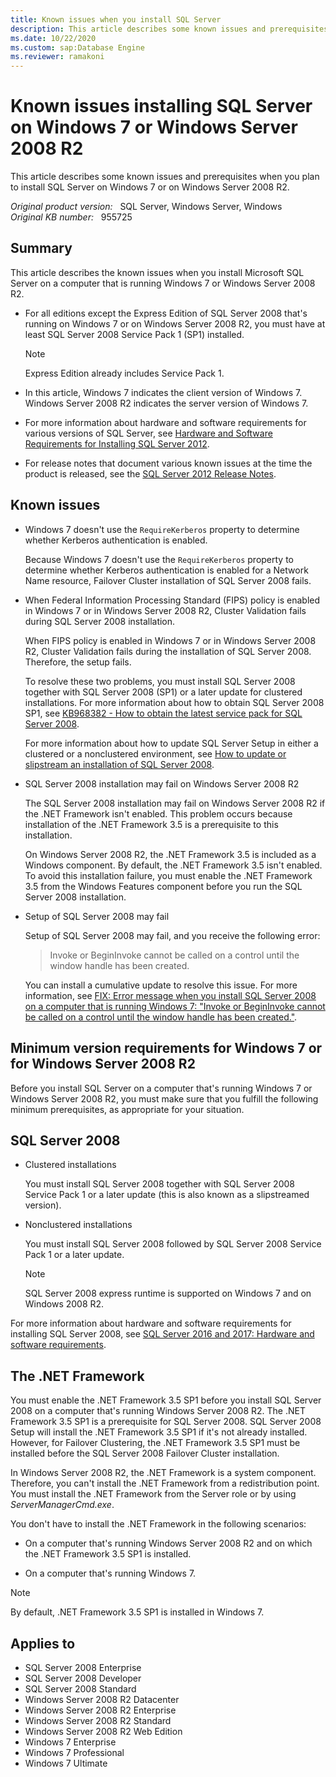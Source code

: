 ```yaml
---
title: Known issues when you install SQL Server
description: This article describes some known issues and prerequisites when you plan to install SQL Server on Windows 7 or on Windows Server 2008 R2.
ms.date: 10/22/2020
ms.custom: sap:Database Engine
ms.reviewer: ramakoni
---
```

# Known issues installing SQL Server on Windows 7 or Windows Server 2008 R2

This article describes some known issues and prerequisites when you plan to install SQL Server on Windows 7 or on Windows Server 2008 R2.

_Original product version:_ &nbsp; SQL Server, Windows Server, Windows  
_Original KB number:_ &nbsp; 955725

## Summary

This article describes the known issues when you install Microsoft SQL Server on a computer that is running Windows 7 or Windows Server 2008 R2.

- For all editions except the Express Edition of SQL Server 2008 that's running on Windows 7 or on Windows Server 2008 R2, you must have at least SQL Server 2008 Service Pack 1 (SP1) installed.

    > [!NOTE]
    > Express Edition already includes Service Pack 1.

- In this article, Windows 7 indicates the client version of Windows 7. Windows Server 2008 R2 indicates the server version of Windows 7.

- For more information about hardware and software requirements for various versions of SQL Server, see [Hardware and Software Requirements for Installing SQL Server 2012](/previous-versions/sql/sql-server-2012/ms143506(v=sql.110)).

- For release notes that document various known issues at the time the product is released, see the [SQL Server 2012 Release Notes](/sql/sql-server/sql-server-2012-release-notes).

## Known issues

- Windows 7 doesn't use the `RequireKerberos` property to determine whether Kerberos authentication is enabled.

  Because Windows 7 doesn't use the `RequireKerberos` property to determine whether Kerberos authentication is enabled for a Network Name resource, Failover Cluster installation of SQL Server 2008 fails.

- When Federal Information Processing Standard (FIPS) policy is enabled in Windows 7 or in Windows Server 2008 R2, Cluster Validation fails during SQL Server 2008 installation.

  When FIPS policy is enabled in Windows 7 or in Windows Server 2008 R2, Cluster Validation fails during the installation of SQL Server 2008. Therefore, the setup fails.

  To resolve these two problems, you must install SQL Server 2008 together with SQL Server 2008 (SP1) or a later update for clustered installations. For more information about how to obtain SQL Server 2008 SP1, see [KB968382 - How to obtain the latest service pack for SQL Server 2008](https://support.microsoft.com/help/968382).

  For more information about how to update SQL Server Setup in either a clustered or a nonclustered environment, see [How to update or slipstream an installation of SQL Server 2008](https://support.microsoft.com/help/955392).

- SQL Server 2008 installation may fail on Windows Server 2008 R2

  The SQL Server 2008 installation may fail on Windows Server 2008 R2 if the .NET Framework isn't enabled. This problem occurs because installation of the .NET Framework 3.5 is a prerequisite to this installation.

  On Windows Server 2008 R2, the .NET Framework 3.5 is included as a Windows component. By default, the .NET Framework 3.5 isn't enabled. To avoid this installation failure, you must enable the .NET Framework 3.5 from the Windows Features component before you run the SQL Server 2008 installation.

- Setup of SQL Server 2008 may fail

  Setup of SQL Server 2008 may fail, and you receive the following error:

  > Invoke or BeginInvoke cannot be called on a control until the window handle has been created.

  You can install a cumulative update to resolve this issue. For more information, see [FIX: Error message when you install SQL Server 2008 on a computer that is running Windows 7: "Invoke or BeginInvoke cannot be called on a control until the window handle has been created."](https://support.microsoft.com/help/975055).

## Minimum version requirements for Windows 7 or for Windows Server 2008 R2

Before you install SQL Server on a computer that's running Windows 7 or Windows Server 2008 R2, you must make sure that you fulfill the following minimum prerequisites, as appropriate for your situation.

## SQL Server 2008

- Clustered installations

    You must install SQL Server 2008 together with SQL Server 2008 Service Pack 1 or a later update (this is also known as a slipstreamed version).

- Nonclustered installations

    You must install SQL Server 2008 followed by SQL Server 2008 Service Pack 1 or a later update.

    > [!NOTE]
    > SQL Server 2008 express runtime is supported on Windows 7 and on Windows 2008 R2.

For more information about hardware and software requirements for installing SQL Server 2008, see [SQL Server 2016 and 2017: Hardware and software requirements](/sql/sql-server/install/hardware-and-software-requirements-for-installing-sql-server).

## The .NET Framework

You must enable the .NET Framework 3.5 SP1 before you install SQL Server 2008 on a computer that's running Windows Server 2008 R2. The .NET Framework 3.5 SP1 is a prerequisite for SQL Server 2008. SQL Server 2008 Setup will install the .NET Framework 3.5 SP1 if it's not already installed. However, for Failover Clustering, the .NET Framework 3.5 SP1 must be installed before the SQL Server 2008 Failover Cluster installation.

In Windows Server 2008 R2, the .NET Framework is a system component. Therefore, you can't install the .NET Framework from a redistribution point. You must install the .NET Framework from the Server role or by using *ServerManagerCmd.exe*.

You don't have to install the .NET Framework in the following scenarios:

- On a computer that's running Windows Server 2008 R2 and on which the .NET Framework 3.5 SP1 is installed.

- On a computer that's running Windows 7.

> [!NOTE]
> By default, .NET Framework 3.5 SP1 is installed in Windows 7.

## Applies to

- SQL Server 2008 Enterprise
- SQL Server 2008 Developer
- SQL Server 2008 Standard
- Windows Server 2008 R2 Datacenter
- Windows Server 2008 R2 Enterprise
- Windows Server 2008 R2 Standard
- Windows Server 2008 R2 Web Edition
- Windows 7 Enterprise
- Windows 7 Professional
- Windows 7 Ultimate
